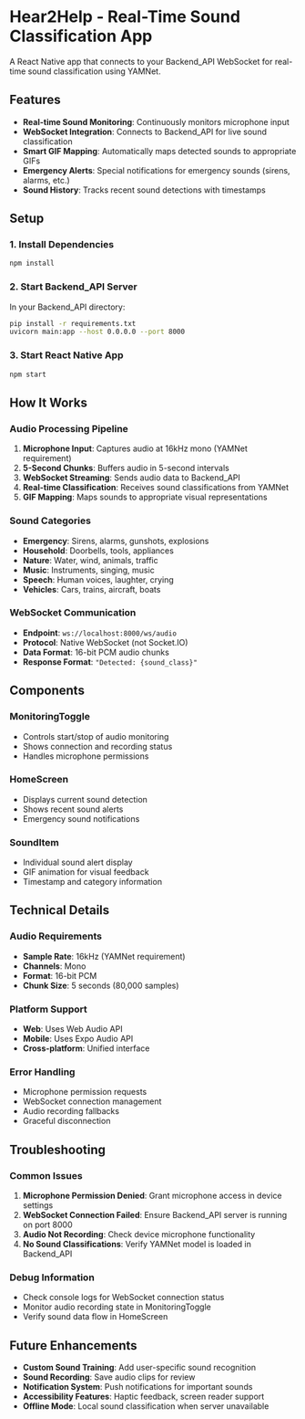 # Hear2Help - Real-Time Sound Classification App

A React Native app that connects to your Backend_API WebSocket for real-time sound classification using YAMNet.

## Features

- **Real-time Sound Monitoring**: Continuously monitors microphone input
- **WebSocket Integration**: Connects to Backend_API for live sound classification
- **Smart GIF Mapping**: Automatically maps detected sounds to appropriate GIFs
- **Emergency Alerts**: Special notifications for emergency sounds (sirens, alarms, etc.)
- **Sound History**: Tracks recent sound detections with timestamps

## Setup

### 1. Install Dependencies
```bash
npm install
```

### 2. Start Backend_API Server
In your Backend_API directory:
```bash
pip install -r requirements.txt
uvicorn main:app --host 0.0.0.0 --port 8000
```

### 3. Start React Native App
```bash
npm start
```

## How It Works

### Audio Processing Pipeline
1. **Microphone Input**: Captures audio at 16kHz mono (YAMNet requirement)
2. **5-Second Chunks**: Buffers audio in 5-second intervals
3. **WebSocket Streaming**: Sends audio data to Backend_API
4. **Real-time Classification**: Receives sound classifications from YAMNet
5. **GIF Mapping**: Maps sounds to appropriate visual representations

### Sound Categories
- **Emergency**: Sirens, alarms, gunshots, explosions
- **Household**: Doorbells, tools, appliances
- **Nature**: Water, wind, animals, traffic
- **Music**: Instruments, singing, music
- **Speech**: Human voices, laughter, crying
- **Vehicles**: Cars, trains, aircraft, boats

### WebSocket Communication
- **Endpoint**: `ws://localhost:8000/ws/audio`
- **Protocol**: Native WebSocket (not Socket.IO)
- **Data Format**: 16-bit PCM audio chunks
- **Response Format**: `"Detected: {sound_class}"`

## Components

### MonitoringToggle
- Controls start/stop of audio monitoring
- Shows connection and recording status
- Handles microphone permissions

### HomeScreen
- Displays current sound detection
- Shows recent sound alerts
- Emergency sound notifications

### SoundItem
- Individual sound alert display
- GIF animation for visual feedback
- Timestamp and category information

## Technical Details

### Audio Requirements
- **Sample Rate**: 16kHz (YAMNet requirement)
- **Channels**: Mono
- **Format**: 16-bit PCM
- **Chunk Size**: 5 seconds (80,000 samples)

### Platform Support
- **Web**: Uses Web Audio API
- **Mobile**: Uses Expo Audio API
- **Cross-platform**: Unified interface

### Error Handling
- Microphone permission requests
- WebSocket connection management
- Audio recording fallbacks
- Graceful disconnection

## Troubleshooting

### Common Issues
1. **Microphone Permission Denied**: Grant microphone access in device settings
2. **WebSocket Connection Failed**: Ensure Backend_API server is running on port 8000
3. **Audio Not Recording**: Check device microphone functionality
4. **No Sound Classifications**: Verify YAMNet model is loaded in Backend_API

### Debug Information
- Check console logs for WebSocket connection status
- Monitor audio recording state in MonitoringToggle
- Verify sound data flow in HomeScreen

## Future Enhancements

- **Custom Sound Training**: Add user-specific sound recognition
- **Sound Recording**: Save audio clips for review
- **Notification System**: Push notifications for important sounds
- **Accessibility Features**: Haptic feedback, screen reader support
- **Offline Mode**: Local sound classification when server unavailable
